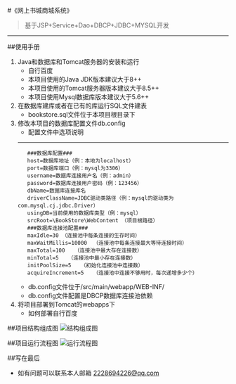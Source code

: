 #《网上书城商城系统》
>基于JSP+Service+Dao+DBCP+JDBC+MYSQL开发
---
##使用手册
1. Java和数据库和Tomcat服务器的安装和运行
   + 自行百度
   + 本项目使用的Java JDK版本建议大于8++
   + 本项目使用的Tomcat服务器版本建议大于8.5++
   + 本项目使用Mysql数据库版本建议大于5.6++
2. 在数据库建库或者在已有的库运行SQL文件建表
   + bookstore.sql文件位于本项目根目录下
3. 修改本项目的数据库配置文件db.config
   + 配置文件中选项说明
   ***
   ```
      ###数据库配置###
      host=数据库地址（例：本地为localhost）
      port=数据库端口（例：mysql为3306）
      username=数据库连接用户名（例：admin）
      password=数据库连接用户密码（例：123456）
      dbName=数据库连接库名
      driverClassName=JDBC驱动类路径（例：mysql的驱动类为com.mysql.cj.jdbc.Driver）
      usingDB=当前使用的数据库类型（例：mysql）
      srcRoot=\BookStore\WebContent （项目根路径）
      ###数据库连接池配置###
      maxIdle=30 （连接池中每条连接的生存时间）
      maxWaitMillis=10000  （连接池中每条连接最大等待连接时间）
      maxTotal=100   （连接池中最大存在连接数）
      minTotal=5   （连接池中最小存在连接数）
      initPoolSize=5   （初始化连接池中连接数）
      acquireIncrement=5   （连接池中连接不够用时，每次递增多少个）
   ```
   + db.config文件位于/src/main/webapp/WEB-INF/
   + db.config文件配置是DBCP数据库连接池依赖
4. 将项目部署到Tomcat的webapps下
   + 如何部署自行百度
 
##项目结构组成图
![结构组成图](http://upload.ouliu.net/i/202006201929238jf2l.jpeg "系统组成图")

##项目运行流程图
![运行流程图](http://upload.ouliu.net/i/202006201933421da4c.jpeg "运行流程图")

##写在最后
   + 如有问题可以联系本人邮箱 2228694226@qq.com

